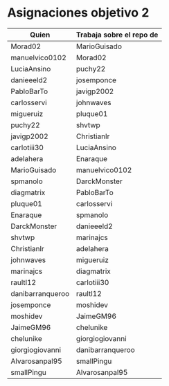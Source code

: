 # Asignaciones objetivo 2

| Quien          | Trabaja sobre el repo de |
|----------------|---------------------|
| Morad02        | MarioGuisado        |
| manuelvico0102| Morad02          |
| LuciaAnsino          |puchy22 |
| danieeeld2 | josemponce |
| PabloBarTo | javigp2002 |
| carlosservi | johnwaves |
| migueruiz | pluque01 |
| puchy22 | shvtwp |
| javigp2002 | Christianlr |
| carlotiii30 | LuciaAnsino |
| adelahera | Enaraque |
| MarioGuisado | manuelvico0102|
| spmanolo | DarckMonster |
| diagmatrix | PabloBarTo |
| pluque01 | carlosservi |
| Enaraque | spmanolo |
| DarckMonster | danieeeld2 |
| shvtwp | marinajcs |
| Christianlr | adelahera |
| johnwaves | migueruiz |
| marinajcs | diagmatrix |
| raultl12  | carlotiii30 |
| danibarranqueroo | raultl12 |
| josemponce | moshidev |
| moshidev | JaimeGM96 |
| JaimeGM96 | chelunike |
| chelunike | giorgiogiovanni |
| giorgiogiovanni | danibarranqueroo |
| Alvarosanpal95 | smallPingu |
| smallPingu | Alvarosanpal95 |
